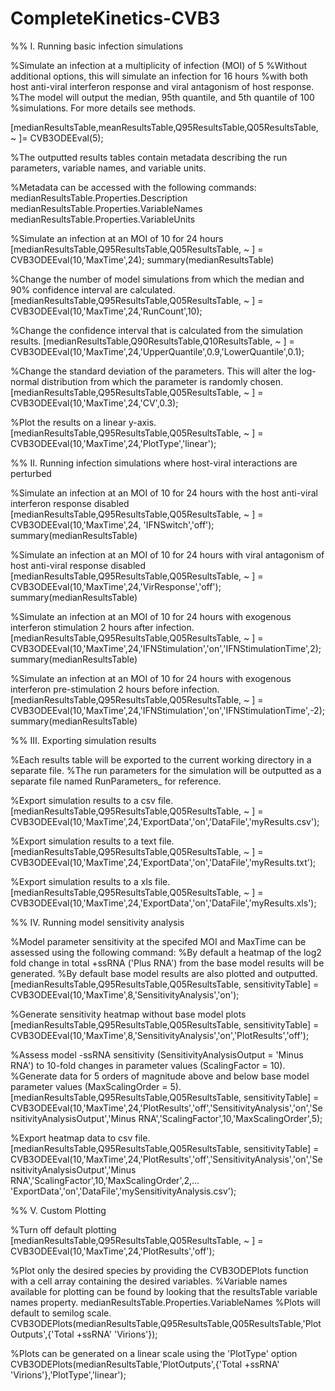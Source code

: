 # CompleteKinetics-CVB3

%% I. Running basic infection simulations

%Simulate an infection at a multiplicity of infection (MOI) of 5
%Without additional options, this will simulate an infection for 16 hours 
%with both host anti-viral interferon response and viral antagonism of host response.
%The model will output the median, 95th quantile, and 5th quantile of 100
%simulations. For more details see methods.

[medianResultsTable,meanResultsTable,Q95ResultsTable,Q05ResultsTable, ~ ]= CVB3ODEEval(5);

%The outputted results tables contain metadata describing the run parameters, variable names, and variable units.

%Metadata can be accessed with the following commands:
medianResultsTable.Properties.Description
medianResultsTable.Properties.VariableNames
medianResultsTable.Properties.VariableUnits

%Simulate an infection at an MOI of 10 for 24 hours
[medianResultsTable,Q95ResultsTable,Q05ResultsTable, ~ ] = CVB3ODEEval(10,'MaxTime',24);
summary(medianResultsTable)

%Change the number of model simulations from which the median and 90% confidence interval are calculated.
[medianResultsTable,Q95ResultsTable,Q05ResultsTable, ~ ] = CVB3ODEEval(10,'MaxTime',24,'RunCount',10);

%Change the confidence interval that is calculated from the simulation results.
[medianResultsTable,Q90ResultsTable,Q10ResultsTable, ~ ] = CVB3ODEEval(10,'MaxTime',24,'UpperQuantile',0.9,'LowerQuantile',0.1);

%Change the standard deviation of the parameters. This will alter the log-normal distribution from which the parameter is randomly chosen.
[medianResultsTable,Q95ResultsTable,Q05ResultsTable, ~ ] = CVB3ODEEval(10,'MaxTime',24,'CV',0.3);

%Plot the results on a linear y-axis.
[medianResultsTable,Q95ResultsTable,Q05ResultsTable, ~ ] = CVB3ODEEval(10,'MaxTime',24,'PlotType','linear');

%% II. Running infection simulations where host-viral interactions are perturbed

%Simulate an infection at an MOI of 10 for 24 hours with the host anti-viral interferon response disabled
[medianResultsTable,Q95ResultsTable,Q05ResultsTable, ~ ] = CVB3ODEEval(10,'MaxTime',24, 'IFNSwitch','off');
summary(medianResultsTable)

%Simulate an infection at an MOI of 10 for 24 hours with viral antagonism of host anti-viral response disabled
[medianResultsTable,Q95ResultsTable,Q05ResultsTable, ~ ] = CVB3ODEEval(10,'MaxTime',24,'VirResponse','off');
summary(medianResultsTable)

%Simulate an infection at an MOI of 10 for 24 hours with exogenous interferon stimulation 2 hours after infection.
[medianResultsTable,Q95ResultsTable,Q05ResultsTable, ~ ] = CVB3ODEEval(10,'MaxTime',24,'IFNStimulation','on','IFNStimulationTime',2);
summary(medianResultsTable)

%Simulate an infection at an MOI of 10 for 24 hours with exogenous interferon pre-stimulation 2 hours before infection.
[medianResultsTable,Q95ResultsTable,Q05ResultsTable, ~ ] = CVB3ODEEval(10,'MaxTime',24,'IFNStimulation','on','IFNStimulationTime',-2);
summary(medianResultsTable)

%% III. Exporting simulation results

%Each results table will be exported to the current working directory in a separate file.
%The run parameters for the simulation will be outputted as a separate file named RunParameters_<myfile> for reference.

%Export simulation results to a csv file.
[medianResultsTable,Q95ResultsTable,Q05ResultsTable, ~ ] = CVB3ODEEval(10,'MaxTime',24,'ExportData','on','DataFile','myResults.csv');

%Export simulation results to a text file.
[medianResultsTable,Q95ResultsTable,Q05ResultsTable, ~ ] = CVB3ODEEval(10,'MaxTime',24,'ExportData','on','DataFile','myResults.txt');

%Export simulation results to a xls file.
[medianResultsTable,Q95ResultsTable,Q05ResultsTable, ~ ] = CVB3ODEEval(10,'MaxTime',24,'ExportData','on','DataFile','myResults.xls');

%% IV. Running model sensitivity analysis

%Model parameter sensitivity at the specifed MOI and MaxTime can be assessed using the following command:
%By default a heatmap of the log2 fold change in total +ssRNA ('Plus RNA') from the base model results will be generated.
%By default base model results are also plotted and outputted.
[medianResultsTable,Q95ResultsTable,Q05ResultsTable, sensitivityTable] = CVB3ODEEval(10,'MaxTime',8,'SensitivityAnalysis','on');

%Generate sensitivity heatmap without base model plots
[medianResultsTable,Q95ResultsTable,Q05ResultsTable, sensitivityTable] = CVB3ODEEval(10,'MaxTime',8,'SensitivityAnalysis','on','PlotResults','off');

%Assess model -ssRNA sensitivity (SensitivityAnalysisOutput = 'Minus RNA') to 10-fold changes in parameter values (ScalingFactor = 10).
%Generate data for 5 orders of magnitude above and below base model parameter values (MaxScalingOrder = 5).
[medianResultsTable,Q95ResultsTable,Q05ResultsTable, sensitivityTable] = CVB3ODEEval(10,'MaxTime',24,'PlotResults','off','SensitivityAnalysis','on','SensitivityAnalysisOutput','Minus RNA','ScalingFactor',10,'MaxScalingOrder',5);

%Export heatmap data to csv file.
[medianResultsTable,Q95ResultsTable,Q05ResultsTable, sensitivityTable] = CVB3ODEEval(10,'MaxTime',24,'PlotResults','off','SensitivityAnalysis','on','SensitivityAnalysisOutput','Minus RNA','ScalingFactor',10,'MaxScalingOrder',2,...
'ExportData','on','DataFile','mySensitivityAnalysis.csv');

%% V. Custom Plotting

%Turn off default plotting
[medianResultsTable,Q95ResultsTable,Q05ResultsTable, ~ ] = CVB3ODEEval(10,'MaxTime',24,'PlotResults','off');

%Plot only the desired species by providing the CVB3ODEPlots function with a cell array containing the desired variables.
%Variable names available for plotting can be found by looking that the resultsTable variable names property.
medianResultsTable.Properties.VariableNames
%Plots will default to semilog scale.
CVB3ODEPlots(medianResultsTable,Q95ResultsTable,Q05ResultsTable,'PlotOutputs',{'Total +ssRNA' 'Virions'});

%Plots can be generated on a linear scale using the 'PlotType' option
CVB3ODEPlots(medianResultsTable,'PlotOutputs',{'Total +ssRNA' 'Virions'},'PlotType','linear');
